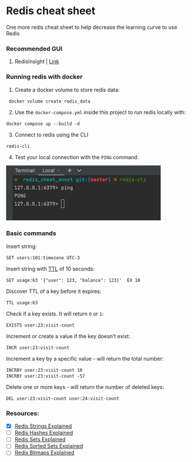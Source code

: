 # Redis cheat sheet

One more redis cheat sheet to help decrease the learning curve to use Redis

### Recommended GUI

1. RedisInsight | [Link](https://redislabs.com/redis-enterprise/redis-insight/)

### Running redis with docker

1. Create a docker volume to store redis data:

```shell
 docker volume create redis_data
```

2. Use the `docker-compose.yml` inside this project to run redis locally with:

```shell
docker compose up --build -d
```

3. Connect to redis using the CLI

```shell
redis-cli
```

4. Test your local connection with the `PING` command:

![img.png](images/redis-cli.png)

### Basic commands

Insert string:

```
SET users:101:timezone UTC-3
```

Insert string with [TTL](https://en.wikipedia.org/wiki/Time_to_live) of 10 seconds:

```
SET usage:63 '{"user": 123, "balance": 123}'  EX 10
```

Discover TTL of a key before it expires:

```
TTL usage:63
```

Check if a key exists. It will return `0` or `1`:

```
EXISTS user:23:visit-count
```

Increment or create a value if the key doesn't exist:

```
INCR user:23:visit-count
```

Increment a key by a specific value - will return the total number:

```
INCRBY user:23:visit-count 10
INCRBY user:23:visit-count -57
```

Delete one or more keys - will return the number of deleted keys:

```
DEL user:23:visit-count user:24:visit-count
```

### Resources:

- [X] [Redis Strings Explained](https://www.youtube.com/watch?v=n0LQREq4GrY&list=PLratyGi2ixLvYgh1fmCvwJwk8nc6y0gXr&index=2)
- [ ] [Redis Hashes Explained](https://www.youtube.com/watch?v=-agsJUihrWw&list=PLratyGi2ixLvYgh1fmCvwJwk8nc6y0gXr&index=2)
- [ ] [Redis Sets Explained](https://www.youtube.com/watch?v=6Pjz819sT7M&list=PLratyGi2ixLvYgh1fmCvwJwk8nc6y0gXr&index=5)
- [ ] [Redis Sorted Sets Explained](https://www.youtube.com/watch?v=XqSK-4oEoAc&list=PLratyGi2ixLvYgh1fmCvwJwk8nc6y0gXr&index=4)
- [ ] [Redis Bitmaps Explained](https://www.youtube.com/watch?v=5fmyc5lkwD4&list=PLratyGi2ixLvYgh1fmCvwJwk8nc6y0gXr&index=8)
